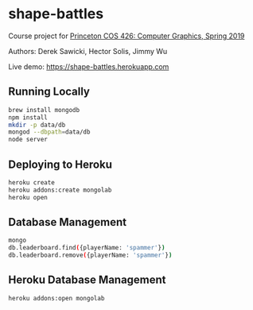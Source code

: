 # shape-battles

Course project for [Princeton COS 426: Computer Graphics, Spring 2019](https://www.cs.princeton.edu/courses/archive/spring19/cos426/)

Authors: Derek Sawicki, Hector Solis, Jimmy Wu

Live demo: https://shape-battles.herokuapp.com

## Running Locally

```bash
brew install mongodb
npm install
mkdir -p data/db
mongod --dbpath=data/db
node server
```

## Deploying to Heroku

```bash
heroku create
heroku addons:create mongolab
heroku open
```

## Database Management

```bash
mongo
db.leaderboard.find({playerName: 'spammer'})
db.leaderboard.remove({playerName: 'spammer'})
```

## Heroku Database Management

```bash
heroku addons:open mongolab
```
